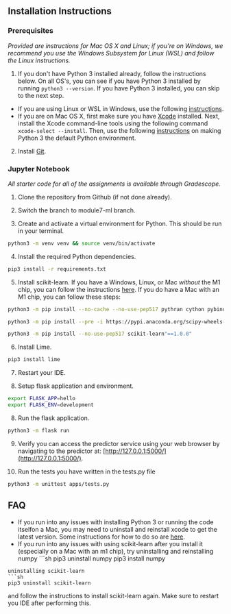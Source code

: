 ## Installation Instructions

### Prerequisites 

_Provided are instructions for Mac OS X and Linux; if you're on Windows, we recommend you use the Windows Subsystem for Linux (WSL) and follow the Linux instructions._

1. If you don't have Python 3 installed already, follow the instructions below.  On all OS's, you can see if you have Python 3 installed by running `python3 --version`.  If you have Python 3 installed, you can skip to the next step.

* If you are using Linux or WSL in Windows, use the following [instructions](https://www.digitalocean.com/community/tutorials/how-to-install-python-3-and-set-up-a-programming-environment-on-an-ubuntu-20-04-server).  
* If you are on Mac OS X, first make sure you have [Xcode](https://developer.apple.com/xcode/) installed.  Next, install the Xcode command-line tools using the following command `xcode-select --install`.  Then, use the following [instructions](https://opensource.com/article/19/5/python-3-default-mac) on making Python 3 the default Python environment.

2. Install [Git](https://git-scm.com/book/en/v2/Getting-Started-Installing-Git).

### Jupyter Notebook

_All starter code for all of the assignments is available through Gradescope._

1. Clone the repository from Github (if not done already).

2. Switch the branch to module7-ml branch.

3. Create and activate a virtual environment for Python.  This should be run in your terminal.

```sh
python3 -m venv venv && source venv/bin/activate
```

4. Install the required Python dependencies.

```sh
pip3 install -r requirements.txt
```

5. Install scikit-learn.  If you have a Windows, Linux, or Mac _without_ the M1 chip, you can follow the instructions [here](https://scikit-learn.org/stable/install.html).  If you do have a Mac with an M1 chip, you can follow these steps:

```sh
python3 -m pip install --no-cache --no-use-pep517 pythran cython pybind11 gast"==0.4.0"

python3 -m pip install --pre -i https://pypi.anaconda.org/scipy-wheels-nightly/simple scipy

python3 -m pip install --no-use-pep517 scikit-learn"==1.0.0"
```

6. Install Lime.

```sh
pip3 install lime
```

7. Restart your IDE.

8. Setup flask application and environment.

```sh
export FLASK_APP=hello
export FLASK_ENV=development
```

8. Run the flask application.

```sh
python3 -m flask run
```

9. Verify you can access the predictor service using your web browser by navigating to the predictor at: [http://127.0.0.1:5000/](http://127.0.0.1:5000/).

10. Run the tests you have written in the tests.py file

```sh
python3 -m unittest apps/tests.py
```

## FAQ
* If you run into any issues with installing Python 3 or running the code itselfon a Mac, you may need to uninstall and reinstall xcode to get the latest version.  Some instructions for how to do so are [here](https://inthetechpit.com/2019/12/31/how-to-clean-uninstall-xcode-on-mac/).
* If you run into any issues with using scikit-learn after you install it (especially on a Mac with an m1 chip), try uninstalling and reinstalling numpy ```sh
pip3 uninstall numpy
pip3 install numpy
```
uninstalling scikit-learn
```sh
pip3 uninstall scikit-learn
```
and follow the instructions to install scikit-learn again.  Make sure to restart you IDE after performing this.
